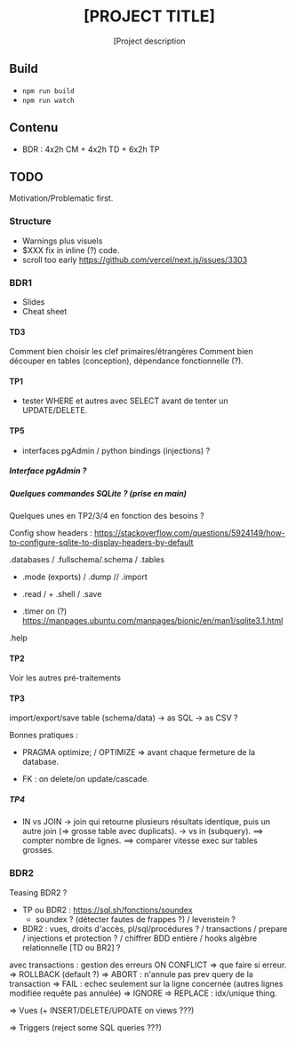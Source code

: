 <div align="center">
  <h1>[PROJECT TITLE]</h1>

  <p>[Project description</p>
</div>

## Build

- `npm run build`
- `npm run watch`

## Contenu

- BDR : 4x2h CM + 4x2h TD + 6x2h TP

## TODO

Motivation/Problematic first.

### Structure

- Warnings plus visuels
- $XXX fix in inline (?) code.
- scroll too early https://github.com/vercel/next.js/issues/3303

### BDR1

+ Slides
+ Cheat sheet

#### TD3

Comment bien choisir les clef primaires/étrangères
Comment bien découper en tables (conception), dépendance fonctionnelle (?).

#### TP1

- tester WHERE et autres avec SELECT avant de tenter un UPDATE/DELETE.

#### TP5

- interfaces pgAdmin / python bindings (injections) ?

##### Interface pgAdmin ?

##### Quelques commandes SQLite ? (prise en main)

Quelques unes en TP2/3/4 en fonction des besoins ?

Config show headers : https://stackoverflow.com/questions/5924149/how-to-configure-sqlite-to-display-headers-by-default

.databases / .fullschema/.schema / .tables

+ .mode (exports) / .dump  // .import

+ .read / + .shell / .save

+ .timer on (?)
  https://manpages.ubuntu.com/manpages/bionic/en/man1/sqlite3.1.html

.help

#### TP2

Voir les autres pré-traitements

#### TP3

import/export/save table (schema/data)
  -> as SQL
  -> as CSV
  ?

Bonnes pratiques :

- PRAGMA optimize;  / OPTIMIZE => avant chaque fermeture de la database.

- FK : on delete/on update/cascade.

##### TP4

- IN vs JOIN
  -> join qui retourne plusieurs résultats identique, puis un autre join (=> grosse table avec duplicats).
  -> vs in (subquery).
  ==> compter nombre de lignes.
  ==> comparer vitesse exec sur tables grosses.

### BDR2

Teasing BDR2 ?

- TP ou BDR2 : https://sql.sh/fonctions/soundex
  - soundex ? (détecter fautes de frappes ?) / levenstein ?
- BDR2 : vues, droits d'accès, pl/sql/procédures ? / transactions / prepare / injections et protection ? / chiffrer BDD entière / hooks
  algèbre relationnelle [TD ou BR2] ?

avec transactions : gestion des erreurs
    ON CONFLICT 
      => que faire si erreur.
        => ROLLBACK (default ?)
        => ABORT : n'annule pas prev query de la transaction
        => FAIL : echec seulement sur la ligne concernée (autres lignes modifiée requête pas annulée)
        => IGNORE
        => REPLACE : idx/unique thing.

=> Vues (+ INSERT/DELETE/UPDATE on views ???)

=> Triggers (reject some SQL queries ???)
